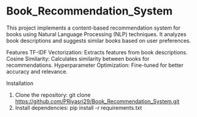 # Book_Recommendation_System

This project implements a content-based recommendation system for books using Natural Language Processing (NLP) techniques. It analyzes book descriptions and suggests similar books based on user preferences.

Features
TF-IDF Vectorization: Extracts features from book descriptions.
Cosine Similarity: Calculates similarity between books for recommendations.
Hyperparameter Optimization: Fine-tuned for better accuracy and relevance.

Installation
1. Clone the repository:
git clone https://github.com/PRiyasri29/Book_Recommendation_System.git
2. Install dependencies:
pip install -r requirements.txt
